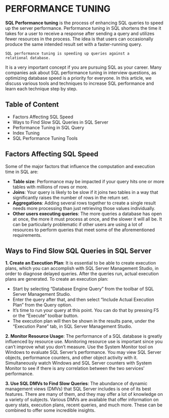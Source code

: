 # PERFORMANCE TUNING

**SQL Performance tuning** is the process of enhancing SQL queries to speed up the server performance. Performance tuning in SQL shortens the time it takes for a user to receive a response after sending a query and utilizes fewer resources in the process. The idea is that users can occasionally produce the same intended result set with a faster-running query.

<code>SQL performance tuning is speeding up queries against a relational database.</code>

It is a very important concept if you are pursuing SQL as your career. Many companies ask about SQL performance tuning in interview questions, as optimizing database speed is a priority for everyone.
In this article, we discuss various tools and techniques to increase SQL performance and learn each technique step by step.

## Table of Content
- Factors Affecting SQL Speed
- Ways to Find Slow SQL Queries in SQL Server
- Performance Tuning in SQL Query
- Index Tuning
- SQL Performance Tuning Tools
## Factors Affecting SQL Speed
Some of the major factors that influence the computation and execution time in SQL are:
- **Table size**: Performance may be impacted if your query hits one or more tables with millions of rows or more.
- **Joins**: Your query is likely to be slow if it joins two tables in a way that significantly raises the number of rows in the return set.
- **Aggregations**: Adding several rows together to create a single result needs more processing than just retrieving those values individually.
- **Other users executing queries**: The more queries a database has open at once, the more it must process at once, and the slower it will all be. It can be particularly problematic if other users are using a lot of resources to perform queries that meet some of the aforementioned requirements.
## Ways to Find Slow SQL Queries in SQL Server

**1. Create an Execution Plan**: It is essential to be able to create execution plans, which you can accomplish with SQL Server Management Studio, in order to diagnose delayed queries. After the queries run, actual execution plans are generated. To create an execution plan:
- Start by selecting “Database Engine Query” from the toolbar of SQL Server Management Studio.
- Enter the query after that, and then select “Include Actual Execution Plan” from the Query option.
- It’s time to run your query at this point. You can do that by pressing F5 or the “Execute” toolbar button.
- The execution plan will then be shown in the results pane, under the “Execution Pane” tab, in SQL Server Management Studio.

**2. Monitor Resource Usage**: The performance of a SQL database is greatly influenced by resource use. Monitoring resource use is important since you can’t improve what you don’t measure. Use the System Monitor tool on Windows to evaluate SQL Server’s performance. You may view SQL Server objects, performance counters, and other object activity with it. Simultaneously watch Windows and SQL Server counters with System Monitor to see if there is any correlation between the two services’ performance.

**3. Use SQL DMVs to Find Slow Queries**: The abundance of dynamic management views (DMVs) that SQL Server includes is one of its best features. There are many of them, and they may offer a lot of knowledge on a variety of subjects.
Various DMVs are available that offer information on query stats, execution plans, recent queries, and much more. These can be combined to offer some incredible insights.
